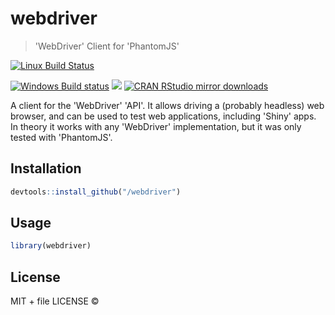 
# webdriver

> 'WebDriver' Client for 'PhantomJS'

[![Linux Build Status](https://travis-ci.org//webdriver.svg?branch=master)](https://travis-ci.org//webdriver)

[![Windows Build status](https://ci.appveyor.com/api/projects/status/github//webdriver?svg=true)](https://ci.appveyor.com/project//webdriver)
[![](http://www.r-pkg.org/badges/version/webdriver)](http://www.r-pkg.org/pkg/webdriver)
[![CRAN RStudio mirror downloads](http://cranlogs.r-pkg.org/badges/webdriver)](http://www.r-pkg.org/pkg/webdriver)


A client for the 'WebDriver' 'API'. It allows driving a (probably headless)
  web browser, and can be used to test web applications, including 'Shiny'
  apps. In theory it works with any 'WebDriver' implementation, but it was only
  tested with 'PhantomJS'.

## Installation

```r
devtools::install_github("/webdriver")
```

## Usage

```r
library(webdriver)
```

## License

MIT + file LICENSE © 
